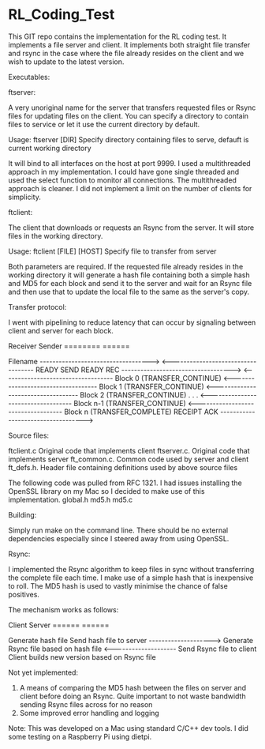 # RL_Coding_Test

This GIT repo contains the implementation for the RL coding test. It implements a file server and client. It implements both straight file transfer and rsync in the case where the file already resides on the client and we wish to update to the latest version.

Executables:

ftserver:

A very unoriginal name for the server that transfers requested files or Rsync files for updating files on the client. You can specify a directory to contain files to service or let it use the current directory by default.

Usage: ftserver [DIR]
Specify directory containing files to serve, defauft is current working directory

It will bind to all interfaces on the host at port 9999. I used a multithreaded approach in my implementation. I could have gone single threaded and used the select function to monitor all connections. The multithreaded approach is cleaner. I did not implement a limit on the number of clients for simplicity.


ftclient:

The client that downloads or requests an Rsync from the server. It will store files in the working directory.

Usage: ftclient [FILE] [HOST]
Specify file to transfer from server

Both parameters are required. If the requested file already resides in the working directory it will generate a hash file containing both a simple hash and MD5 for each block and send it to the server and wait for an Rsync file and then use that to update the local file to the same as the server's copy.


Transfer protocol:

I went with pipelining to reduce latency that can occur by signaling between client and server for each block.

Receiver                                            Sender
========                                            ======

Filename    ----------------------------------->
            <----------------------------------- READY SEND
READY REC   ----------------------------------->
            <----------------------------------- Block 0 (TRANSFER_CONTINUE)
            <----------------------------------- Block 1 (TRANSFER_CONTINUE)
            <----------------------------------- Block 2 (TRANSFER_CONTINUE)
                           .
                           .
                           .
            <----------------------------------- Block n-1 (TRANSFER_CONTINUE)
            <----------------------------------- Block n   (TRANSFER_COMPLETE)
RECEIPT ACK ----------------------------------->
						
		
Source files:

ftclient.c      Original code that implements client 
ftserver.c.     Original code that implements server
ft_common.c.    Common code used by server and client
ft_defs.h.      Header file containing definitions used by above source files

The following code was pulled from RFC 1321. I had issues installing the OpenSSL library on my Mac so I decided to make use of this implementation.
global.h
md5.h
md5.c		


Building:

Simply run make on the command line. There should be no external dependencies especially since I steered away from using OpenSSL.


Rsync:

I implemented the Rsync algorithm to keep files in sync without transferring the complete file each time. I make use of a simple hash that is inexpensive to roll. The MD5 hash is used to vastly minimise the chance of false positives.

The mechanism works as follows:

Client                                          Server
======                                          ======

Generate hash file
Send hash file to server -------------------->
                                                Generate Rsync file based on hash file
                         <--------------------  Send Rsync file to client
Client builds new
version based on 
Rsync file


Not yet implemented:

1. A means of comparing the MD5 hash between the files on server and client before doing an Rsync. Quite important to not waste bandwidth sending Rsync files across for no reason
2. Some improved error handling and logging

Note: This was developed on a Mac using standard C/C++ dev tools. I did some testing on a Raspberry Pi using dietpi.

